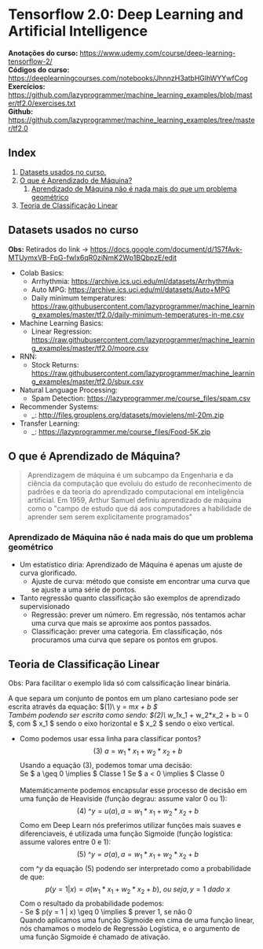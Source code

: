 # Tensorflow 2.0: Deep Learning and Artificial Intelligence
**Anotações do curso:** https://www.udemy.com/course/deep-learning-tensorflow-2/  
**Códigos do curso:** https://deeplearningcourses.com/notebooks/JhnnzH3atbHGlhWYYwfCog    
**Exercícios:** https://github.com/lazyprogrammer/machine_learning_examples/blob/master/tf2.0/exercises.txt    
**Github:** https://github.com/lazyprogrammer/machine_learning_examples/tree/master/tf2.0    

## Index
1. [ Datasets usados no curso. ](#datasets)
2. [ O que é Aprendizado de Máquina? ](#o_que_é_ml)
    1. [ Aprendizado de Máquina não é nada mais do que um problema geométrico ](#o_que_é_ml_sub)
3. [ Teoria de Classificação Linear ](#teoria_class_lin)
    

## Datasets usados no curso <a name="datasets"></a>
**Obs:** Retirados do link -> https://docs.google.com/document/d/1S7fAvk-MTUymxVB-FpG-fwlx6qR0ziNmK2Wp1BQbpzE/edit
- Colab Basics:
    - Arrhythmia: https://archive.ics.uci.edu/ml/datasets/Arrhythmia
    - Auto MPG: https://archive.ics.uci.edu/ml/datasets/Auto+MPG
    - Daily minimum temperatures: https://raw.githubusercontent.com/lazyprogrammer/machine_learning_examples/master/tf2.0/daily-minimum-temperatures-in-me.csv 
- Machine Learning Basics:
    - Linear Regression: https://raw.githubusercontent.com/lazyprogrammer/machine_learning_examples/master/tf2.0/moore.csv    
- RNN:
    - Stock Returns: https://raw.githubusercontent.com/lazyprogrammer/machine_learning_examples/master/tf2.0/sbux.csv
- Natural Language Processing:
    - Spam Detection: https://lazyprogrammer.me/course_files/spam.csv
- Recommender Systems:
    - _: http://files.grouplens.org/datasets/movielens/ml-20m.zip
- Transfer Learning:
    - _: https://lazyprogrammer.me/course_files/Food-5K.zip

## O que é Aprendizado de Máquina? <a name="o_que_é_ml"></a>
> Aprendizagem de máquina é um subcampo da Engenharia e da ciência da computação que evoluiu do estudo de reconhecimento de padrões e da teoria do aprendizado computacional em inteligência artificial. Em 1959, Arthur Samuel definiu aprendizado de máquina como o "campo de estudo que dá aos computadores a habilidade de aprender sem serem explicitamente programados"  

### Aprendizado de Máquina não é nada mais do que um problema geométrico <a name="o_que_é_ml_sub"></a>
- Um estatístico diria: Aprendizado de Máquina é apenas um ajuste de curva glorificado. 
    - Ajuste de curva: método que consiste em encontrar uma curva que se ajuste a uma série de pontos.
- Tanto regressão quanto classificação são exemplos de aprendizado supervisionado 
    - Regressão: prever um número. Em regressão, nós tentamos achar uma curva que mais se aproxime aos pontos passados.
    - Classificação: prever uma categoria. Em classificação, nós procuramos uma curva que separe os pontos em grupos.

## Teoria de Classificação Linear <a name="teoria_class_lin"></a>
Obs: Para facilitar o exemplo lida só com calssificação linear binária.  

A que separa um conjunto de pontos em um plano cartesiano pode ser escrita através da equação: $(1)\ y = m*x + b $    
Também podendo ser escrita como sendo: $(2)\ w_1*x_1 + w_2*x_2 + b = 0 $, com $ x_1 $ sendo o eixo horizontal e $ x_2 $ sendo o eixo vertical.   

- Como podemos usar essa linha para  classificar pontos?
$$(3)\ a =  w_1*x_1 + w_2*x_2 + b $$
Usando a equação (3), podemos tomar uma decisão:</br>
Se $ a \geq 0 \implies $ Classe 1 
Se $ a < 0 \implies $ Classe 0   
</br> Matemáticamente podemos encapsular esse processo de decisão em uma função de Heaviside (função degrau: assume valor 0 ou 1): $$(4)\ \^{y} = u(a), a =  w_1*x_1 + w_2*x_2 + b $$ Como em Deep Learn nós preferimos utilizar funções mais suaves e diferenciaveis, é utilizada uma função Sigmoide (função logística: assume valores entre 0 e 1): $$(5)\ \^{y} = \sigma(a), a =  w_1*x_1 + w_2*x_2 + b $$ com $\^{y}$ da equação (5) podendo ser interpretado como a probabilidade de que: $$p(y = 1 | x) = \sigma(w_1*x_1 + w_2*x_2 + b), \ ou \ seja, y = 1 \ dado \ x$$ Com o resultado da probabilidade podemos: </br> - Se $ p(y = 1 | x) \geq 0 \implies $ prever 1, se não 0 </br>
Quando aplicamos uma função Sigmoide em cima de uma função linear, nós chamamos o modelo de Regressão Logística, e o argumento de uma função Sigmoide é chamado de ativação.
